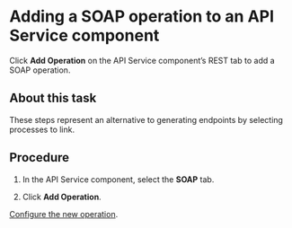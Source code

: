 # Adding a SOAP operation to an API Service component

<head>
  <meta name="guidename" content="API Management"/>
  <meta name="context" content="GUID-b470a2f0-5a58-465b-ba0f-745ea1a4cc02"/>
</head>


Click **Add Operation** on the API Service component’s REST tab to add a SOAP operation.

## About this task

These steps represent an alternative to generating endpoints by selecting processes to link.

## Procedure

1.  In the API Service component, select the **SOAP** tab.

2.  Click **Add Operation**.


[Configure the new operation](/docs/Atomsphere/API%20Management/Topics/t-atm-Configuring_a_SOAP_operation_in_an_API_component_0ac31d08-f6b6-420b-8db4-d2f28acc64db.md).